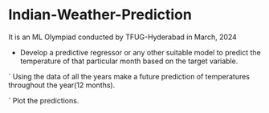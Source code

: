 # Indian-Weather-Prediction
It is an ML Olympiad conducted by TFUG-Hyderabad in March, 2024
- Develop a predictive regressor or any other suitable model to predict the temperature of that particular month based on the target variable.

` Using the data of all the years make a future prediction of temperatures throughout the year(12 months).

` Plot the predictions.
